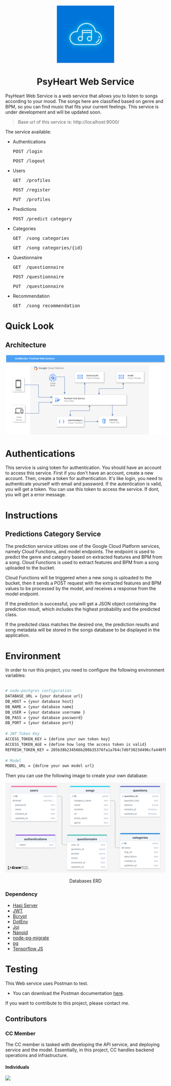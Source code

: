 <p align="center">
  <img src="image/PsyHeart Logo.png" alt="PsyHeart Logo" height="180" />
</p>

<h1 align="center">PsyHeart Web Service</h1>

PsyHeart Web Service is a web service that allows you to listen to songs according to your mood. The songs here are classified based on genre and BPM, so you can find music that fits your current feelings. This service is under development and will be updated soon.

> Base url of this service is: http://localhost:9000/

The service available:

- Authentications
  <pre>POST /login</pre>
  <pre>POST /logout</pre>

- Users
  <pre>GET  /profiles</pre>
  <pre>POST /register</pre>
  <pre>PUT  /profiles</pre>

- Predictions
  <pre>POST /predict_category</pre>

- Categories
  <pre>GET  /song_categories</pre>
  <pre>GET  /song_categories/{id}</pre>

- Questionnaire
  <pre>GET  /questionnaire</pre>
  <pre>POST /questionnaire</pre>
  <pre>PUT  /questionnaire</pre>

- Recommendation
  <pre>GET  /song_recommendation</pre>

# Quick Look

## Architecture

<p align="center">
  <img src="image/PsyHeart Architecture.png" alt="PsyHeart logo" />
</p>

# Authentications

This service is using token for authentication. You should have an account to access this service. First if you don't have an account, create a new account. Then, create a token for authentication. It's like login, you need to authenticate yourself with email and password. If the autentication is valid, you will get a token. You can use this token to access the service. If dont, you will get a error message.

# Instructions

## Predictions Category Service

The prediction service utilizes one of the Google Cloud Platform services, namely Cloud Functions, and model endpoints. The endpoint is used to predict the genre and category based on extracted features and BPM from a song. Cloud Functions is used to extract features and BPM from a song uploaded to the bucket.

Cloud Functions will be triggered when a new song is uploaded to the bucket, then it sends a POST request with the extracted features and BPM values to be processed by the model, and receives a response from the model endpoint.

If the prediction is successful, you will get a JSON object containing the prediction result, which includes the highest probability and the predicted class.

If the predicted class matches the desired one, the prediction results and song metadata will be stored in the songs database to be displayed in the application.

# Environment

In order to run this project, you need to configure the following environment variables:

```bash

# node-postgres configuration
DATABASE_URL = {your database url}
DB_HOST = {your database host}
DB_NAME = {your database name}
DB_USER = {your database username }
DB_PASS = {your database password}
DB_PORT = {your database port}

# JWT Token Key
ACCESS_TOKEN_KEY = {define your own token key}
ACCESS_TOKEN_AGE = {define how long the access token is valid}
REFRESH_TOKEN_KEY = 205b38b234566b208b35376fa1a764c7d6f3023d496cfa440fb7141ccec95b69

# Model
MODEL_URL = {define your own model url}

```

Then you can use the following image to create your own database:

<a href="">
  <img src="image/PsyHeart ERD.png" />
</a>

<p align="center">Databases ERD</p>

### Dependency

- [Hapi Server](https://www.npmjs.com/package/@hapi/hapi)
- [JWT](https://www.npmjs.com/package/@hapi/jwt)
- [Bcrypt](https://www.npmjs.com/package/bcrypt)
- [DotEnv](https://www.npmjs.com/package/dotenv)
- [Joi](https://www.npmjs.com/package/joi)
- [Nanoid](https://www.npmjs.com/package/nanoid)
- [node-pg-migrate](https://www.npmjs.com/package/node-pg-migrate)
- [pg](https://www.npmjs.com/package/pg)
- [Tensorflow JS](https://www.npmjs.com/package/@tensorflow/tfjs-node)

# Testing

This Web service uses Postman to test.

- You can download the Postman documentation [here](https://documenter.getpostman.com/view/25236404/2sA3XTezv8).

If you want to contribute to this project, please contact me.

## Contributors

### CC Member

The CC member is tasked with developing the API service, and deploying service and the model. Essentially, in this project, CC handles backend operations and infrastructure.

#### Individuals

<img src="https://contrib.rocks/image?repo=PsyHeart-Capstone-Project/Cloud-Computing" />
